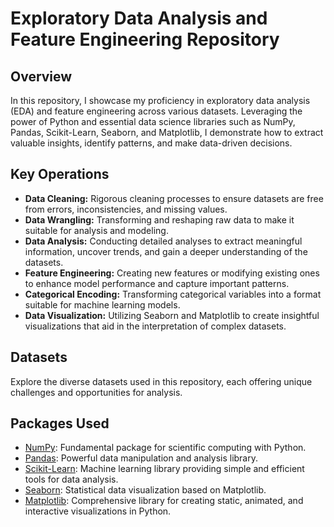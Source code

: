 # Exploratory Data Analysis and Feature Engineering Repository

## Overview
In this repository, I showcase my proficiency in exploratory data analysis (EDA) and feature engineering across various datasets. Leveraging the power of Python and essential data science libraries such as NumPy, Pandas, Scikit-Learn, Seaborn, and Matplotlib, I demonstrate how to extract valuable insights, identify patterns, and make data-driven decisions.

## Key Operations
- **Data Cleaning:** Rigorous cleaning processes to ensure datasets are free from errors, inconsistencies, and missing values.
- **Data Wrangling:** Transforming and reshaping raw data to make it suitable for analysis and modeling.
- **Data Analysis:** Conducting detailed analyses to extract meaningful information, uncover trends, and gain a deeper understanding of the datasets.
- **Feature Engineering:** Creating new features or modifying existing ones to enhance model performance and capture important patterns.
- **Categorical Encoding:** Transforming categorical variables into a format suitable for machine learning models.
- **Data Visualization:** Utilizing Seaborn and Matplotlib to create insightful visualizations that aid in the interpretation of complex datasets.

## Datasets
Explore the diverse datasets used in this repository, each offering unique challenges and opportunities for analysis.

## Packages Used
- [NumPy](https://numpy.org/): Fundamental package for scientific computing with Python.
- [Pandas](https://pandas.pydata.org/): Powerful data manipulation and analysis library.
- [Scikit-Learn](https://scikit-learn.org/): Machine learning library providing simple and efficient tools for data analysis.
- [Seaborn](https://seaborn.pydata.org/): Statistical data visualization based on Matplotlib.
- [Matplotlib](https://matplotlib.org/): Comprehensive library for creating static, animated, and interactive visualizations in Python.
